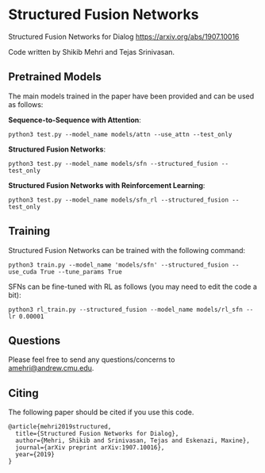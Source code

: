 # Structured Fusion Networks

Structured Fusion Networks for Dialog https://arxiv.org/abs/1907.10016

Code written by Shikib Mehri and Tejas Srinivasan.

## Pretrained Models

The main models trained in the paper have been provided and can be used as follows:

**Sequence-to-Sequence with Attention**: 

`python3 test.py --model_name models/attn --use_attn --test_only`

**Structured Fusion Networks**: 

`python3 test.py --model_name models/sfn --structured_fusion --test_only`

**Structured Fusion Networks with Reinforcement Learning**: 

`python3 test.py --model_name models/sfn_rl --structured_fusion --test_only`

## Training

Structured Fusion Networks can be trained with the following command:

`python3 train.py --model_name 'models/sfn' --structured_fusion --use_cuda True --tune_params True`

SFNs can be fine-tuned with RL as follows (you may need to edit the code a bit):

`python3 rl_train.py --structured_fusion --model_name models/rl_sfn --lr 0.00001`

## Questions

Please feel free to send any questions/concerns to amehri@andrew.cmu.edu.

## Citing

The following paper should be cited if you use this code.

```
@article{mehri2019structured,
  title={Structured Fusion Networks for Dialog},
  author={Mehri, Shikib and Srinivasan, Tejas and Eskenazi, Maxine},
  journal={arXiv preprint arXiv:1907.10016},
  year={2019}
}
```
